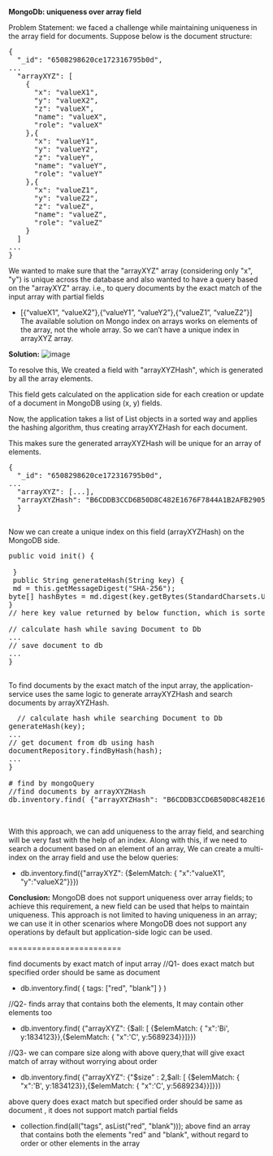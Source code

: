  
**MongoDb: uniqueness over array field**

Problem Statement:
we faced a challenge while maintaining uniqueness in the array field for documents.
Suppose below is the document structure:
<pre>
{
  "_id": "6508298620ce172316795b0d",
...
  "arrayXYZ": [
    {
      "x": "valueX1",
      "y": "valueX2",
      "z": "valueX",
      "name": "valueX",
      "role": "valueX"
    },{
      "x": "valueY1",
      "y": "valueY2",
      "z": "valueY",
      "name": "valueY",
      "role": "valueY"
    },{
      "x": "valueZ1",
      "y": "valueZ2",
      "z": "valueZ",
      "name": "valueZ",
      "role": "valueZ"
    }
  ]
...
}
</pre>
We wanted to make sure that the "arrayXYZ" array (considering only "x", "y") is unique across the database and also wanted to have a query based on the "arrayXYZ" array.
i.e., to query documents by the exact match of the input array with partial fields
- [{“valueX1”, “valueX2”},{“valueY1”, “valueY2”},{“valueZ1”, “valueZ2”}]
The available solution on Mongo index on arrays works on elements of the array, not the whole array.
So we can’t have a unique index in arrayXYZ array.
 
**Solution:**
  ![image](https://github.com/nsingh5/mongo/assets/10362252/e8e39bb7-0019-4d5a-b278-b7cf282436d3)

To resolve this,
We created a field with "arrayXYZHash", which is generated by all the array elements.

    
This field gets calculated on the application side for each creation or update of a document in MongoDB using (x, y) fields.

Now, the application takes a list of List<arrayXYZ> objects in a sorted way and applies the hashing algorithm, thus creating arrayXYZHash for each document.

This makes sure the generated arrayXYZHash will be unique for an array of elements.

<pre>
{
  "_id": "6508298620ce172316795b0d",
...
  "arrayXYZ": [...],
  "arrayXYZHash": "B6CDDB3CCD6B50D8C482E1676F7844A1B2AFB29058ADA0F460D89C26DDF28EFC"
  }
 </pre>

Now we can create a unique index on this field (arrayXYZHash) on the MongoDB side.
 <pre>
public void init() {
       
 }
 public String generateHash(String key) {
 md = this.getMessageDigest("SHA-256");
byte[] hashBytes = md.digest(key.getBytes(StandardCharsets.UTF_8));
}
// here key value returned by below function, which is sorted values of array

// calculate hash while saving Document to Db
...
// save document to db
...
}
 </pre>
To find documents by the exact match of the input array, the application-service uses the same logic to generate arrayXYZHash and search documents by arrayXYZHash.

  <pre>
  // calculate hash while searching Document to Db
generateHash(key);
...
// get document from db using hash
documentRepository.findByHash(hash);
...
}

# find by mongoQuery
//find documents by arrayXYZHash
db.inventory.find( {"arrayXYZHash": "B6CDDB3CCD6B50D8C482E1676F7844A1B2AFB29058ADA0F460D89C26DDF28EFC"}})

  </pre>
With this approach, we can add uniqueness to the array field, and searching will be very fast with the help of an index.
Along with this, if we need to search a document based on an element of an array, We can create a multi-index on the array field and use the below queries:
- db.inventory.find({"arrayXYZ":  {$elemMatch: {  "x":"valueX1", "y":"valueX2"}}})
 
**Conclusion:**
MongoDB does not support uniqueness over array fields; to achieve this requirement, a new field can be used that helps to maintain uniqueness.
This approach is not limited to having uniqueness in an array; we can use it in other scenarios where MongoDB does not support any operations by default but application-side logic can be used.





========================

find documents by exact match of input array 
//Q1- does exact match but specified order should be same as document  
- db.inventory.find( { tags: ["red", "blank"] } )

//Q2- finds array that contains both the elements, It may contain other elements too
- db.inventory.find( {"arrayXYZ": {$all: [ {$elemMatch: {  "x":'Bi', y:1834123}},{$elemMatch: {  "x":'C', y:5689234}}]}})

//Q3- we can compare size along with above query,that will give exact match of array without worrying about order
- db.inventory.find( {"arrayXYZ": {"$size" : 2,$all: [ {$elemMatch: {  "x":'B', y:1834123}},{$elemMatch: {  "x":'C', y:5689234}}]}})


above query does exact match but specified order should be same as document , it does not support match partial fields
- collection.find(all("tags", asList("red", "blank")));
above find an array that contains both the elements "red" and "blank", without regard to order or other elements in the array

